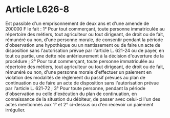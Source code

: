 # Article L626-8

Est passible d'un emprisonnement de deux ans et d'une amende de 200000 F le fait :   1° Pour tout commerçant, toute personne immatriculée au répertoire des métiers, tout agriculteur ou tout dirigeant, de droit ou de fait, rémunéré ou non, d'une personne morale, de consentir pendant la période d'observation une hypothèque ou un nantissement ou de faire un acte de disposition sans l'autorisation prévue par l'article L. 621-24 ou de payer, en tout ou partie, une dette née antérieurement à la décision d'ouverture de la procédure ;   2° Pour tout commerçant, toute personne immatriculée au répertoire des métiers, tout agriculteur ou tout dirigeant, de droit ou de fait, rémunéré ou non, d'une personne morale d'effectuer un paiement en violation des modalités de règlement du passif prévues au plan de continuation ou de faire un acte de disposition sans l'autorisation prévue par l'article L. 621-72 ;   3° Pour toute personne, pendant la période d'observation ou celle d'exécution du plan de continuation, en connaissance de la situation du débiteur, de passer avec celui-ci l'un des actes mentionnés aux 1° et 2° ci-dessus ou d'en recevoir un paiement irrégulier.